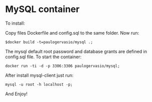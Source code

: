 # MySQL container

To install:

Copy files Dockerfile and config.sql to the same folder.
Now run:
```
$docker build -t=paulogervasio/mysql .;

```

The mysql default root password and database grants are defined in config.sql file. 
To start the container:

```
docker run -ti -d -p 3306:3306 paulogervasio/mysql;
``` 

After install mysql-client just run:
```
mysql -u root -h localhost -p;
```

And Enjoy!

